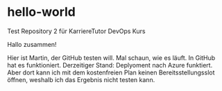 # hello-world
Test Repository 2 für KarriereTutor DevOps Kurs

Hallo zusammen!

Hier ist Martin, der GitHub testen will. Mal schaun, wie es läuft.
In GitHub hat es funktioniert. 
Derzeitiger Stand: Deplyoment nach Azure funktiert. Aber dort kann ich mit dem
kostenfreien Plan keinen Bereitsstellungsslot öffnen, weshalb ich das Ergebnis
nicht testen kann.
